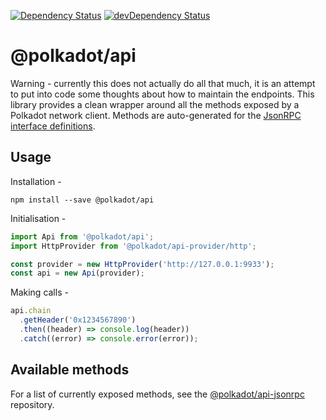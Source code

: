 [![Dependency Status](https://david-dm.org/polkadot-js/api.svg?path=packages/api)](https://david-dm.org/polkadot-js/api?path=packages/api)
[![devDependency Status](https://david-dm.org/polkadot-js/api/dev-status.svg?path=packages/api)](https://david-dm.org/polkadot-js/api?path=packages/api#info=devDependencies)

# @polkadot/api

Warning - currently this does not actually do all that much, it is an attempt to put into code some thoughts about how to maintain the endpoints. This library provides a clean wrapper around all the methods exposed by a Polkadot network client. Methods are auto-generated for the [JsonRPC interface definitions](https://github.com/polkadot-js/api/packages/api-jsonrpc).

## Usage

Installation -

```
npm install --save @polkadot/api
```

Initialisation -

```js
import Api from '@polkadot/api';
import HttpProvider from '@polkadot/api-provider/http';

const provider = new HttpProvider('http://127.0.0.1:9933');
const api = new Api(provider);
```

Making calls -

```js
api.chain
  .getHeader('0x1234567890')
  .then((header) => console.log(header))
  .catch((error) => console.error(error));
```

## Available methods

For a list of currently exposed methods, see the [@polkadot/api-jsonrpc](https://github.com/polkadot-js/api/packages/api-jsonrpc#readme) repository.
